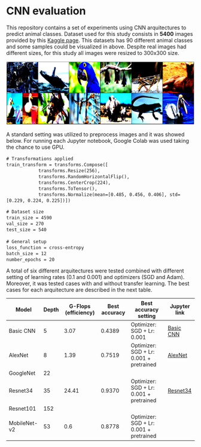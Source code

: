 # CNN evaluation

This repository contains a set of experiments using CNN arquitectures to predict animal classes. Dataset used for this study consists in **5400** images provided by this [Kaggle page](https://www.kaggle.com/datasets/iamsouravbanerjee/animal-image-dataset-90-different-animals). This datasets has 90 different animal classes and some samples could be visualized in above. Despite real images had different sizes, for this study all images were resized to 300x300 size.

![Sample images](https://github.com/victorcaquilpan/CNN_evaluation/blob/main/images/Sample%20images.PNG)

A standard setting was utilized to preprocess images and it was showed below. For running each Jupyter notebook, Google Colab was used taking the chance to use GPU. 

```
# Transformations applied
train_transform = transforms.Compose([
            transforms.Resize(256),
            transforms.RandomHorizontalFlip(),
            transforms.CenterCrop(224),
            transforms.ToTensor(),
            transforms.Normalize(mean=[0.485, 0.456, 0.406], std=[0.229, 0.224, 0.225])])
```

```
# Dataset size
train_size = 4590
val_size = 270
test_size = 540

# General setup
loss_function = cross-entropy
batch_size = 12
number_epochs = 20
```

A total of six different arquitectures were tested combined with different setting of learning rates (0.1 and 0.001) and optimizers (SGD and Adam). Moreover, it was tested cases with and without transfer learning. The best cases for each arquitecture are described in the next table.

| Model         | Depth          | G-Flops (efficiency) | Best accuracy | Best accuracy setting | Jupyter link |
| ------------- | ------------- |----------------|-----------------|-----------------------|--------------|          
| Basic CNN     | 5                                |    3.07          |     0.4389          |Optimizer: SGD + Lr: 0.001|[Basic CNN](https://github.com/victorcaquilpan/CNN_evaluation/blob/main/code/basic_cnn.ipynb)
| AlexNet       | 8                                   |  1.39            | 0.7519          |Optimizer: SGD + Lr: 0.001 + pretrained | [AlexNet](https://github.com/victorcaquilpan/CNN_evaluation/blob/main/code/alexnet.ipynb)|
| GoogleNet     | 22                                |              |               |||
| Resnet34      | 35                                 |    24.41        | 0.9370              |Optimizer: SGD + Lr: 0.001 + pretrained|[Resnet34](https://github.com/victorcaquilpan/CNN_evaluation/blob/main/code/resnet34.ipynb) |
| Resnet101     | 152                                |              |  |||
| MobileNet-v2  | 53                                 | 0.6             |0.8778 |Optimizer: SGD + Lr: 0.001 + pretrained ||
